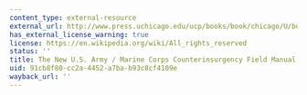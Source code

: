 ```yaml
---
content_type: external-resource
external_url: http://www.press.uchicago.edu/ucp/books/book/chicago/U/bo5748917.html
has_external_license_warning: true
license: https://en.wikipedia.org/wiki/All_rights_reserved
status: ''
title: The New U.S. Army / Marine Corps Counterinsurgency Field Manual
uid: 91cb8f80-cc2a-4452-a7ba-b93c8cf4109e
wayback_url: ''
---
```


